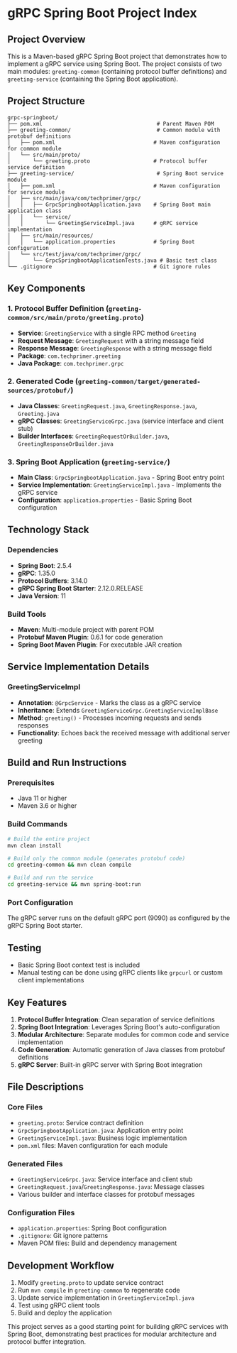 # gRPC Spring Boot Project Index

## Project Overview
This is a Maven-based gRPC Spring Boot project that demonstrates how to implement a gRPC service using Spring Boot. The project consists of two main modules: `greeting-common` (containing protocol buffer definitions) and `greeting-service` (containing the Spring Boot application).

## Project Structure

```
grpc-springboot/
├── pom.xml                                    # Parent Maven POM
├── greeting-common/                           # Common module with protobuf definitions
│   ├── pom.xml                               # Maven configuration for common module
│   └── src/main/proto/
│       └── greeting.proto                    # Protocol buffer service definition
├── greeting-service/                          # Spring Boot service module
│   ├── pom.xml                               # Maven configuration for service module
│   ├── src/main/java/com/techprimer/grpc/
│   │   ├── GrpcSpringbootApplication.java    # Spring Boot main application class
│   │   └── service/
│   │       └── GreetingServiceImpl.java      # gRPC service implementation
│   ├── src/main/resources/
│   │   └── application.properties            # Spring Boot configuration
│   └── src/test/java/com/techprimer/grpc/
│       └── GrpcSpringbootApplicationTests.java # Basic test class
└── .gitignore                                # Git ignore rules
```

## Key Components

### 1. Protocol Buffer Definition (`greeting-common/src/main/proto/greeting.proto`)
- **Service**: `GreetingService` with a single RPC method `Greeting`
- **Request Message**: `GreetingRequest` with a string message field
- **Response Message**: `GreetingResponse` with a string message field
- **Package**: `com.techprimer.greeting`
- **Java Package**: `com.techprimer.grpc`

### 2. Generated Code (`greeting-common/target/generated-sources/protobuf/`)
- **Java Classes**: `GreetingRequest.java`, `GreetingResponse.java`, `Greeting.java`
- **gRPC Classes**: `GreetingServiceGrpc.java` (service interface and client stub)
- **Builder Interfaces**: `GreetingRequestOrBuilder.java`, `GreetingResponseOrBuilder.java`

### 3. Spring Boot Application (`greeting-service/`)
- **Main Class**: `GrpcSpringbootApplication.java` - Spring Boot entry point
- **Service Implementation**: `GreetingServiceImpl.java` - Implements the gRPC service
- **Configuration**: `application.properties` - Basic Spring Boot configuration

## Technology Stack

### Dependencies
- **Spring Boot**: 2.5.4
- **gRPC**: 1.35.0
- **Protocol Buffers**: 3.14.0
- **gRPC Spring Boot Starter**: 2.12.0.RELEASE
- **Java Version**: 11

### Build Tools
- **Maven**: Multi-module project with parent POM
- **Protobuf Maven Plugin**: 0.6.1 for code generation
- **Spring Boot Maven Plugin**: For executable JAR creation

## Service Implementation Details

### GreetingServiceImpl
- **Annotation**: `@GrpcService` - Marks the class as a gRPC service
- **Inheritance**: Extends `GreetingServiceGrpc.GreetingServiceImplBase`
- **Method**: `greeting()` - Processes incoming requests and sends responses
- **Functionality**: Echoes back the received message with additional server greeting

## Build and Run Instructions

### Prerequisites
- Java 11 or higher
- Maven 3.6 or higher

### Build Commands
```bash
# Build the entire project
mvn clean install

# Build only the common module (generates protobuf code)
cd greeting-common && mvn clean compile

# Build and run the service
cd greeting-service && mvn spring-boot:run
```

### Port Configuration
The gRPC server runs on the default gRPC port (9090) as configured by the gRPC Spring Boot starter.

## Testing
- Basic Spring Boot context test is included
- Manual testing can be done using gRPC clients like `grpcurl` or custom client implementations

## Key Features
1. **Protocol Buffer Integration**: Clean separation of service definitions
2. **Spring Boot Integration**: Leverages Spring Boot's auto-configuration
3. **Modular Architecture**: Separate modules for common code and service implementation
4. **Code Generation**: Automatic generation of Java classes from protobuf definitions
5. **gRPC Server**: Built-in gRPC server with Spring Boot integration

## File Descriptions

### Core Files
- `greeting.proto`: Service contract definition
- `GrpcSpringbootApplication.java`: Application entry point
- `GreetingServiceImpl.java`: Business logic implementation
- `pom.xml` files: Maven configuration for each module

### Generated Files
- `GreetingServiceGrpc.java`: Service interface and client stub
- `GreetingRequest.java`/`GreetingResponse.java`: Message classes
- Various builder and interface classes for protobuf messages

### Configuration Files
- `application.properties`: Spring Boot configuration
- `.gitignore`: Git ignore patterns
- Maven POM files: Build and dependency management

## Development Workflow
1. Modify `greeting.proto` to update service contract
2. Run `mvn compile` in `greeting-common` to regenerate code
3. Update service implementation in `GreetingServiceImpl.java`
4. Test using gRPC client tools
5. Build and deploy the application

This project serves as a good starting point for building gRPC services with Spring Boot, demonstrating best practices for modular architecture and protocol buffer integration. 